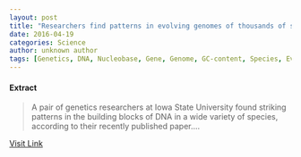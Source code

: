 ```yaml
---
layout: post
title: "Researchers find patterns in evolving genomes of thousands of species"
date: 2016-04-19
categories: Science
author: unknown author
tags: [Genetics, DNA, Nucleobase, Gene, Genome, GC-content, Species, Evolution, Human, Biochemistry, Biotechnology, Molecular biology, Organisms, Life sciences, Biology]
---
```





#### Extract
>A pair of genetics researchers at Iowa State University found striking patterns in the building blocks of DNA in a wide variety of species, according to their recently published paper....



[Visit Link](http://phys.org/news346660130.html)


